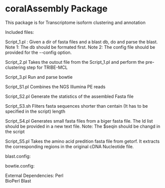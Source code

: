 coralAssembly Package 
=============

This package is for Transcriptome isoform clustering and annotation

Included files: 

  Script_1.pl :
   Given a dir of fasta files and a  blast db, do and parse the blast.
   Note 1: The db should be formated first. 
   Note 2: The config file should be provided for the --config option.
   
  Script_2.pl
   Takes the outout file from the Script_1.pl and perform the pre-clustering step for TRIBE-MCL
   
  Script_3.pl
   Run and parse bowtie

  Script_S1.pl
  Combines the NGS Illumina PE reads 

  Script_S2.pl
  Generate the statistics of the assembled Fasta file 

  Script_S3.sh
  Fliters fasta sequences shorter than centain (It has to be specified in the script) length

  Script_S4.pl
  Generates small fasta files from a biger fasta file.  The Id list should be provided in a new text file. 
  Note: The $seqin should be changd in the script
  

  Script_S5.pl
  Takes the amino acid predition fasta file from getorf. It extracts the corresponding regions in the original cDNA Nucleotide 
  file. 

  blast.config: 
  
  bowtie.config:
  
  External Dependencies:
   Perl  
   BioPerl
	 Blast 
   
	
